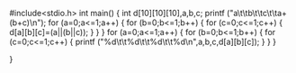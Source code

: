 #include<stdio.h>
int main()
{
   int d[10][10][10],a,b,c;
   printf ("a\t\tb\t\tc\t\ta+(b+c)\n");
   for (a=0;a<=1;a++)
    {
        for (b=0;b<=1;b++)
        {
            for (c=0;c<=1;c++)
            {
                d[a][b][c]=(a||(b||c));
            }
        }
    }
    for (a=0;a<=1;a++)
    {
        for (b=0;b<=1;b++)
        {
            for (c=0;c<=1;c++)
            {
                printf ("%d\t\t%d\t\t%d\t\t%d\n",a,b,c,d[a][b][c]);
            }
        }
    }
    
}
